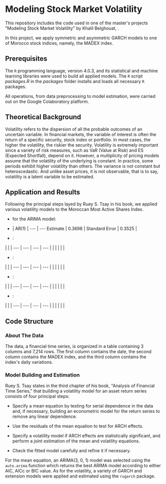 # Modeling Stock Market Volatility

This repository includes the code used in one of the master's projects "Modeling Stock Market Volatility" by Khalil Belghouat, .

In this project, we apply symmetric and asymmetric GARCH models to one of Morocco stock indices, namely, the MADEX index. 

## Prerequisites

The ```R``` programming language, version 4.0.3, and its statistical and machine learning libraries were used to build all applied models. The ```R``` script _packages.R_ in the _packages_ folder installs and loads all necessary ```R``` packages. 

All operations, from data preprocessing to model estimation, were carried out on the Google Colaboratory platform.

## Theoretical Background

Volatility refers to the dispersion of all the probable outcomes of an uncertain variable. In financial markets, the variable of interest is often the return of a specific security, stock index or portfolio. In most cases, the higher the volatility, the riskier the security. Volatility is extremely important since a variety of risk measures, such as VaR (Value at Risk) and ES (Expected Shortfall), depend on it. However, a multiplicity of pricing models assume that the volatility of the underlying is constant. In practice, some periods exhibit higher volatility than others. The variance is not constant but heteroscedastic. And unlike asset prices, it is not observable, that is to say, volatility is a latent variable to be estimated.

## Application and Results

Following the principal steps layed by Ruey S. Tsay in his book, we applied various volatility models to the Moroccan Most Active Shares Index.

- for the ARIMA model:

 - | AR(1) | 
--- | --- 
Estimate | 0.3698 | 
Standard Error | 0.3525 | 

- :

 |  |  |
--- | --- | --- | --- 
 |  |  | 
 |  |  | 

- :

 |  |  |
--- | --- | --- | --- 
 |  |  | 
 |  |  | 

- :

 |  |  |
--- | --- | --- | --- 
 |  |  | 
 |  |  | 

- :

 |  |  |
--- | --- | --- | --- 
 |  |  | 
 |  |  | 
 
## Code Structure

### About The Data

The data, a financial time series, is organized in a table containing 3 columns and 7,214 rows. The first column contains the date, the second column contains the MADEX index, and the third column contains the index's daily variations.

### Model Building and Estimation

Ruey S. Tsay states in the third chapter of his book, "Analysis of Financial Time Series," that building a volatility model for an asset return series consists of four principal steps:

- Specify a mean equation by testing for serial dependence in the data and, if necessary, building an econometric model for the return series to remove any linear dependence.

- Use the residuals of the mean equation to test for ARCH effects.

- Specify a volatility model if ARCH effects are statistically significant, and perform a joint estimation of the mean and volatility equations.

- Check the fitted model carefully and refine it if necessary.

For the mean equation, an ARIMA(3, 0, 1) model was selected using the ```auto.arima``` function which returns the best ARIMA model according to either AIC, AICc or BIC value. As for the volatility, a variety of GARCH and extension models were applied and estimated using the ```rugarch``` package.
